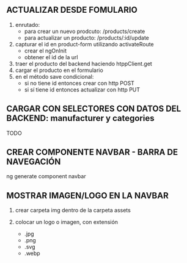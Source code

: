 
## ACTUALIZAR DESDE FOMULARIO

1. enrutado:
    * para crear un nuevo prodcuto: /products/create
    * para actualizar un producto: /products/:id/update 
2. capturar el id en product-form utilizando activateRoute
    * crear el ngOnInit 
    * obtener el id de la url
3. traer el producto del backend haciendo htppClient.get
4. cargar el producto en el formulario
5. en el método save condicional:
    * si no tiene id entonces crear con http POST
    * si sí tiene id entonces actualizar con http PUT

## CARGAR CON SELECTORES CON DATOS DEL BACKEND: manufacturer y categories 

TODO

## CREAR COMPONENTE NAVBAR - BARRA DE NAVEGACIÓN

ng generate component navbar

## MOSTRAR IMAGEN/LOGO EN LA NAVBAR

1. crear carpeta img dentro de la carpeta assets

2. colocar un logo o imagen, con extensión
    * .jpg
    * .png
    * .svg
    * .webp